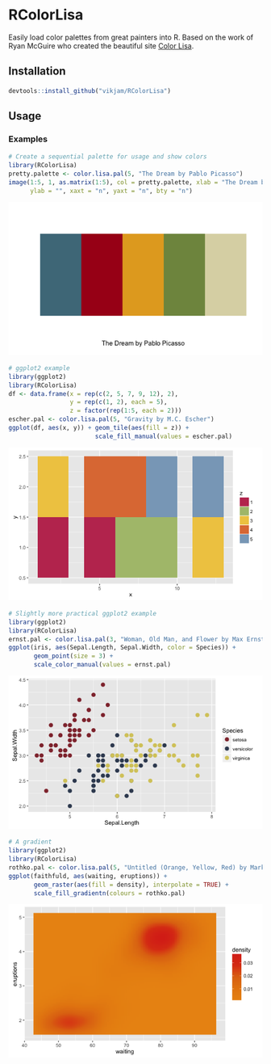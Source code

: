 # RColorLisa
Easily load color palettes from great painters into R. Based on the work of Ryan McGuire who created the beautiful site [Color Lisa](http://colorlisa.com).

## Installation
```R
devtools::install_github("vikjam/RColorLisa")
```

## Usage

### Examples
```R
# Create a sequential palette for usage and show colors
library(RColorLisa)
pretty.palette <- color.lisa.pal(5, "The Dream by Pablo Picasso")
image(1:5, 1, as.matrix(1:5), col = pretty.palette, xlab = "The Dream by Pablo Picasso",
      ylab = "", xaxt = "n", yaxt = "n", bty = "n")
```
![the-dream](figures/the-dream.png)

```R
# ggplot2 example
library(ggplot2)
library(RColorLisa)
df <- data.frame(x = rep(c(2, 5, 7, 9, 12), 2),
                 y = rep(c(1, 2), each = 5),
                 z = factor(rep(1:5, each = 2)))
escher.pal <- color.lisa.pal(5, "Gravity by M.C. Escher")
ggplot(df, aes(x, y)) + geom_tile(aes(fill = z)) +
                        scale_fill_manual(values = escher.pal)
```
![escher-tile](figures/escher-tile.png)

```R
# Slightly more practical ggplot2 example
library(ggplot2)
library(RColorLisa)
ernst.pal <- color.lisa.pal(3, "Woman, Old Man, and Flower by Max Ernst")
ggplot(iris, aes(Sepal.Length, Sepal.Width, color = Species)) + 
       geom_point(size = 3) + 
       scale_color_manual(values = ernst.pal)
```
![iris-ernst](figures/iris-ernst.png)

```R
# A gradient
library(ggplot2)
library(RColorLisa)
rothko.pal <- color.lisa.pal(5, "Untitled (Orange, Yellow, Red) by Mark Rothko")
ggplot(faithfuld, aes(waiting, eruptions)) +
       geom_raster(aes(fill = density), interpolate = TRUE) +
       scale_fill_gradientn(colours = rothko.pal)
```
![faithful-rothko](figures/faithful-rothko.png)
